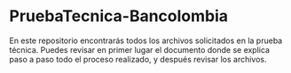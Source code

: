 # PruebaTecnica-Bancolombia
En este repositorio encontrarás todos los archivos solicitados en la prueba técnica. Puedes revisar en primer lugar el documento donde se explica paso a paso todo el proceso realizado, y después revisar los archivos.
